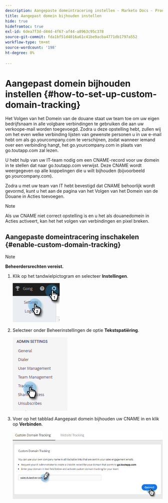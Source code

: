 ```yaml
---
description: Aangepaste domeintracering instellen - Marketo Docs - Productdocumentatie
title: Aangepast domein bijhouden instellen
hide: true
hidefromtoc: true
exl-id: 6dea7f3d-d44d-4f67-af44-a8963c95c378
source-git-commit: fda1bf51d4016a61c41be9acba4771db1797a552
workflow-type: tm+mt
source-wordcount: '198'
ht-degree: 0%

---
```


# Aangepast domein bijhouden instellen {#how-to-set-up-custom-domain-tracking}

Het Volgen van het Domein van de douane staat uw team toe om uw eigen bedrijfsnaam in alle volgbare verbindingen te gebruiken die aan uw verkoope-mail worden toegevoegd. Zodra u deze opstelling hebt, zullen wij om het even welke verbinding lijsten van gewenste personen u in uw e-mail hebt om als go.yourcompany.com te verschijnen, zodat wanneer iemand over een verbinding hangt, het go.yourcompany.com in plaats van go.toutapp.com zal lezen.

U hebt hulp van uw IT-team nodig om een CNAME-record voor uw domein in te stellen dat naar go.toutapp.com verwijst. Deze CNAME wordt weergegeven op alle koppelingen die u wilt bijhouden (bijvoorbeeld go.yourcompany.com).

Zodra u met uw team van IT hebt bevestigd dat CNAME behoorlijk wordt gevormd, kunt u het aan de pagina van het Volgen van het Domein van de Douane in Acties toevoegen.

>[!NOTE]
>
>Als uw CNAME niet correct opstelling is en u het als douanedomein in Acties activeert, kan het het volgen van verbindingen en pixel breken.

## Aangepaste domeintracering inschakelen {#enable-custom-domain-tracking}

>[!NOTE]
>
>**Beheerdersrechten vereist.**

1. Klik op het tandwielpictogram en selecteer **Instellingen**.

   ![](assets/how-to-set-up-custom-domain-tracking-1.png)

1. Selecteer onder Beheerinstellingen de optie **Tekstspatiëring**.

   ![](assets/how-to-set-up-custom-domain-tracking-2.png)

1. Voer op het tabblad Aangepast domein bijhouden uw CNAME in en klik op **Verbinden**.

   ![](assets/how-to-set-up-custom-domain-tracking-3.png)
